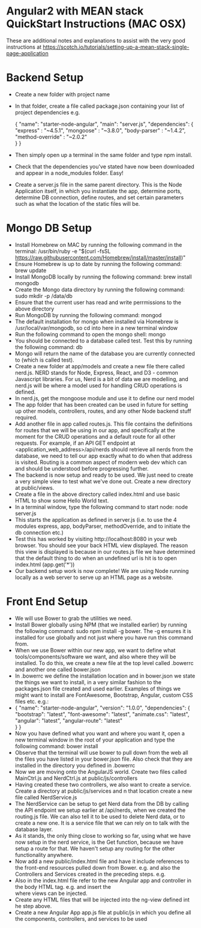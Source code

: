 # Angular2 with MEAN stack QuickStart Instructions (MAC OSX)

These are additional notes and explanations to assist with the very good instructions at https://scotch.io/tutorials/setting-up-a-mean-stack-single-page-application

# Backend Setup

- Create a new folder with project name
- In that folder, create a file called package.json containing your list of project dependencies e.g.

    {
      "name": "starter-node-angular",
      "main": "server.js",
      "dependencies": {
        "express" : "~4.5.1",
        "mongoose" : "~3.8.0",
        "body-parser" : "~1.4.2",
        "method-override" : "~2.0.2"        
      }
    }

- Then simply open up a terminal in the same folder and type npm install.
- Check that the dependencies you've stated have now been downloaded and appear in a node_modules folder. Easy!
- Create a server.js file in the same parent directory. This is the Node Application itself, in which you instantiate the app,  determine ports, determine DB connection, define routes, and set certain parameters such as what the location of the static files will be.

# Mongo DB Setup
- Install Homebrew on MAC by running the following command in the terminal: 
	/usr/bin/ruby -e "$(curl -fsSL https://raw.githubusercontent.com/Homebrew/install/master/install)"
- Ensure Homebrew is up to date by running the following command: brew update
- Install MongoDB locally by running the following command: brew install mongodb
- Create the Mongo data directory  by running the following command: sudo mkdir -p /data/db
- Ensure that the current user has read and write perrmissions to the above directory
- Run MongoDB by running the following command: mongod
- The default installation for mongo when installed via Homebrew is /usr/local/var/mongodb, so cd into here in a new terminal window
- Run the following command to open the mongo shell: mongo
- You should be connected to a database called test. Test this by running the following command: db
- Mongo will return the name of the database you are currently connected to (which is called test).
- Create a new folder at app/models and create a new file there called nerd.js. NERD stands for Node, Express, React, and D3 - common Javascript libraries. For us, Nerd is a bit of data we are modelling, and nerd.js will be where a model used for handling CRUD operations is defined.
- In nerd.js, get the mongoose module and use it to define our nerd model
- The app folder that has been created can be used in future for setting up other models, controllers, routes, and any other Node backend stuff required.
- Add another file in app called routes.js. This file contains the definitions for routes that we will be using in our app, and specifically at the moment for the CRUD operations and a default route for all other requests. For example, if an API GET endpoint at <application_web_address>/api/nerds should retrieve all nerds from the database, we need to tell our app exactly what to do when that address is visited. Routing is a common aspect of modern web dev which can and should be understood before progressing further.
- The backend is now setup and ready to be used. We just need to create a very simple view to test what we've done out. Create a new directory at public/views.
- Create a file in the above directory called index.html and use basic HTML to show some Hello World text.
- In a terminal window, type the following command to start node: node server.js
- This starts the application as defined in server.js (i.e. to use the 4 modules express, app, bodyParser, methodOverride, and to initiate the db connection etc.)
- Test this has worked by visiting http://localhost:8080 in your web browser. You should see your back HTML view displayed. The reason this view is displayed is because in our routes.js file we have determined that the default thing to do when an undefined url is hit is to open index.html (app.get('*'))
- Our backend setup work is now complete! We are using Node running locally  as a web server to serve up an HTML page as a website.

# Front End Setup

- We will use Bower to grab the utilities we need.
- Install Bower globally using NPM (that we installed earlier) by running the following command: sudo npm install -g bower. The -g ensures it is installed for use globally and not just where you have run this command from.
- When we use Bower within our new app, we want to define what tools/components/software we want, and also where they will be installed. To do this, we create a new file at the top level called .bowerrc and another one called bower.json
- In .bowerrc we define the installation location and in bower.json we state the things we want to install, in a very similar fashion to the packages.json file created and used earlier. Examples of things we might want to install are FontAwesome, Bootstrap, Angular, custom CSS files etc. e.g.:
- {
    "name": "starter-node-angular",
    "version": "1.0.0",
    "dependencies": {
        "bootstrap": "latest",
        "font-awesome": "latest",
        "animate.css": "latest",
        "angular": "latest",
        "angular-route": "latest"   
    }
}
- Now you have defined what you want and where you want it, open a new terminal window in the root of your application and type the following command: bower install
- Observe that the terminal will use bower to pull down from the web all the files you have listed in your bower.json file. Also check that they are installed in the directory you defined in .bowerrc
- Now we are moving onto the AngularJS world. Create two files called MainCtrl.js and NerdCtrl.js at public/js/controllers
- Having created these two controllers, we also want to create a service. Create a directory at public/js/services and n that location create a new file called NerdService.js
- The NerdService  can be setup to get Nerd data from the DB by calling the API endpoint we setup earlier at /api/nerds, when we created the routing.js file. We can also tell it to be used to delete Nerd data, or to create a new one. It is a service file that we can rely on to talk with the database layer.
- As it stands, the only thing close to working so far, using what we have now setup in the nerd service, is the Get function, because we have setup a route for that. We haven't setup any routing for the other functionality anywhere.
- Now add a new public/index.html file and have it include references to the front-end resources pulled down from Bower. e.g. <script src="libs/angular/angular.min.js"></script> and also the Controllers and Services created in the preceding steps. e.g. <script src="js/controllers/MainCtrl.js"></script>
    <script src="js/controllers/NerdCtrl.js"></script>
    <script src="js/services/NerdService.js"></script>
- Also in the index.html file refer to the new Angular app and controller in the body HTML tag. e.g. <body ng-app="sampleApp" ng-controller="NerdController"> and insert the <div ng-view></div> where views can be injected. 
- Create any HTML files that will be injected into the ng-view defined int he step above.
- Create a new Angular App app.js file at public/js in which you define all the components, controllers, and services to be used